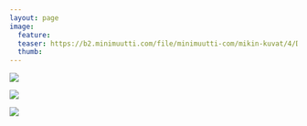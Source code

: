```yaml
---
layout: page
image:
  feature:
  teaser: https://b2.minimuutti.com/file/minimuutti-com/mikin-kuvat/4/DS60232-245px.jpg
  thumb:
---
```


![](https://b2.minimuutti.com/file/minimuutti-com/mikin-kuvat/4/DS60239-800px.jpg)

![](https://b2.minimuutti.com/file/minimuutti-com/mikin-kuvat/4/DS60236-800px.jpg)

![](https://b2.minimuutti.com/file/minimuutti-com/mikin-kuvat/4/DS60232-800px.jpg)
